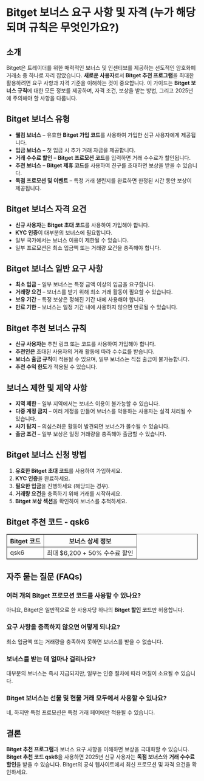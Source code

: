 <h1>Bitget 보너스 요구 사항 및 자격 (누가 해당되며 규칙은 무엇인가요?)</h1>

<h2>소개</h2>
<p>Bitget은 트레이더를 위한 매력적인 보너스 및 인센티브를 제공하는 선도적인 암호화폐 거래소 중 하나로 자리 잡았습니다. <strong>새로운 사용자</strong>로서 <strong>Bitget 추천 프로그램</strong>을 최대한 활용하려면 요구 사항과 자격 기준을 이해하는 것이 중요합니다. 이 가이드는 <strong>Bitget 보너스 규칙</strong>에 대한 모든 정보를 제공하며, 자격 조건, 보상을 받는 방법, 그리고 2025년에 주의해야 할 사항을 다룹니다.</p>

<h2>Bitget 보너스 유형</h2>
<ul>
    <li><strong>웰컴 보너스</strong> – 유효한 <strong>Bitget 가입 코드</strong>를 사용하여 가입한 신규 사용자에게 제공됩니다.</li>
    <li><strong>입금 보너스</strong> – 첫 입금 시 추가 거래 자금을 제공합니다.</li>
    <li><strong>거래 수수료 할인</strong> – <strong>Bitget 프로모션 코드</strong>를 입력하면 거래 수수료가 할인됩니다.</li>
    <li><strong>추천 보너스</strong> – <strong>Bitget 제휴 코드</strong>를 사용하여 친구를 초대하면 보상을 받을 수 있습니다.</li>
    <li><strong>독점 프로모션 및 이벤트</strong> – 특정 거래 챌린지를 완료하면 한정된 시간 동안 보상이 제공됩니다.</li>
</ul>

<h2>Bitget 보너스 자격 요건</h2>
<ul>
    <li><strong>신규 사용자</strong>는 <strong>Bitget 초대 코드</strong>를 사용하여 가입해야 합니다.</li>
    <li><strong>KYC 인증</strong>이 대부분의 보너스에 필요합니다.</li>
    <li>일부 국가에서는 보너스 이용이 제한될 수 있습니다.</li>
    <li>일부 프로모션은 최소 입금액 또는 거래량 요건을 충족해야 합니다.</li>
</ul>

<h2>Bitget 보너스 일반 요구 사항</h2>
<ul>
    <li><strong>최소 입금</strong> – 일부 보너스는 특정 금액 이상의 입금을 요구합니다.</li>
    <li><strong>거래량 요건</strong> – 보너스를 받기 위해 최소 거래 활동이 필요할 수 있습니다.</li>
    <li><strong>보유 기간</strong> – 특정 보상은 정해진 기간 내에 사용해야 합니다.</li>
    <li><strong>만료 기한</strong> – 보너스는 일정 기간 내에 사용하지 않으면 만료될 수 있습니다.</li>
</ul>

<h2>Bitget 추천 보너스 규칙</h2>
<ul>
    <li><strong>신규 사용자는</strong> 추천 링크 또는 코드를 사용하여 가입해야 합니다.</li>
    <li><strong>추천인은</strong> 초대된 사용자의 거래 활동에 따라 수수료를 받습니다.</li>
    <li><strong>보너스 출금 규칙</strong>이 적용될 수 있으며, 일부 보너스는 직접 출금이 불가능합니다.</li>
    <li><strong>추천 수익 한도</strong>가 적용될 수 있습니다.</li>
</ul>

<h2>보너스 제한 및 제약 사항</h2>
<ul>
    <li><strong>지역 제한</strong> – 일부 지역에서는 보너스 이용이 불가능할 수 있습니다.</li>
    <li><strong>다중 계정 금지</strong> – 여러 계정을 만들어 보너스를 악용하는 사용자는 실격 처리될 수 있습니다.</li>
    <li><strong>사기 탐지</strong> – 의심스러운 활동이 발견되면 보너스가 몰수될 수 있습니다.</li>
    <li><strong>출금 조건</strong> – 일부 보상은 일정 거래량을 충족해야 출금할 수 있습니다.</li>
</ul>

<h2>Bitget 보너스 신청 방법</h2>
<ol>
    <li><strong>유효한 Bitget 초대 코드</strong>를 사용하여 가입하세요.</li>
    <li><strong>KYC 인증</strong>을 완료하세요.</li>
    <li><strong>필요한 입금</strong>을 진행하세요 (해당되는 경우).</li>
    <li><strong>거래량 요건</strong>을 충족하기 위해 거래를 시작하세요.</li>
    <li><strong>Bitget 보상 섹션</strong>을 확인하여 보너스를 추적하세요.</li>
</ol>

<h2>Bitget 추천 코드 - qsk6</h2>
<table border="1">
    <tr>
        <th>Bitget 코드</th>
        <th>보너스 상세 정보</th>
    </tr>
    <tr>
        <td>qsk6</td>
        <td>최대 $6,200 + 50% 수수료 할인</td>
    </tr>
</table>

<h2>자주 묻는 질문 (FAQs)</h2>

<h3>여러 개의 Bitget 프로모션 코드를 사용할 수 있나요?</h3>
<p>아니요, Bitget은 일반적으로 한 사용자당 하나의 <strong>Bitget 할인 코드</strong>만 허용합니다.</p>

<h3>요구 사항을 충족하지 않으면 어떻게 되나요?</h3>
<p>최소 입금액 또는 거래량을 충족하지 못하면 보너스를 받을 수 없습니다.</p>

<h3>보너스를 받는 데 얼마나 걸리나요?</h3>
<p>대부분의 보너스는 즉시 지급되지만, 일부는 인증 절차에 따라 며칠이 소요될 수 있습니다.</p>

<h3>Bitget 보너스는 선물 및 현물 거래 모두에서 사용할 수 있나요?</h3>
<p>네, 하지만 특정 프로모션은 특정 거래 페어에만 적용될 수 있습니다.</p>

<h2>결론</h2>
<p><strong>Bitget 추천 프로그램</strong>과 보너스 요구 사항을 이해하면 보상을 극대화할 수 있습니다. <strong>Bitget 추천 코드 qsk6</strong>을 사용하면 2025년 신규 사용자는 <strong>독점 보너스</strong>와 <strong>거래 수수료 할인</strong>을 받을 수 있습니다. Bitget의 공식 웹사이트에서 최신 프로모션 및 자격 요건을 확인하세요.</p>
